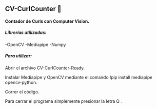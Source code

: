 ## CV-CurlCounter :green_heart:

#### Contador de Curls con Computer Vision.

##### Librerías utilizadas:

-OpenCV
-Mediapipe
-Numpy

##### Para utilizar:

Abrir el archivo CV-CurlCounter-Ready.

Instalar Mediapipe y OpenCV mediante el comando !pip install mediapipe opencv-python.

Correr el código.

Para cerrar el programa simplemente presionar la letra Q .
